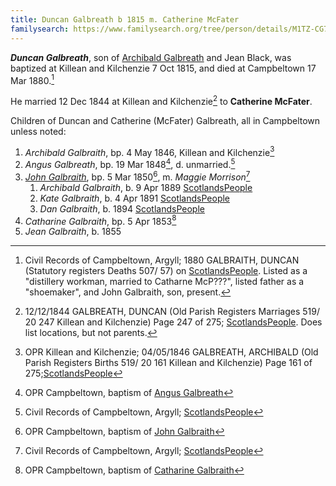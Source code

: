 ```yaml
---
title: Duncan Galbreath b 1815 m. Catherine McFater
familysearch: https://www.familysearch.org/tree/person/details/M1TZ-CG7
---
```

***Duncan Galbreath***, son of [Archibald Galbreath](/people/galbreath-archibald-1775.md) and Jean Black, was baptized at Killean and Kilchenzie 7 Oct 1815, and died at Campbeltown 17 Mar 1880.[^duncan-death]

He married 12 Dec 1844 at Killean and Kilchenzie[^marriage] to **Catherine McFater**.

Children of Duncan and Catherine (McFater) Galbreath, all in Campbeltown unless noted:

1. *Archibald Galbraith*, bp. 4 May 1846, Killean and Kilchenzie[^archibald-birth]
1. *Angus Galbreath*, bp. 19 Mar 1848[^angus-birth], d. unmarried.[^angus-death]
2. *[John Galbraith](galbraith-john-1850-morrison.md)*, bp. 5 Mar 1850[^john-birth], m. *Maggie Morrison*[^john-death]
    1. *Archibald Galbraith*, b. 9 Apr 1889 [ScotlandsPeople](https://www.scotlandspeople.gov.uk/view-image/nrs_stat_births/42980643) 
    2. *Kate Galbraith*, b. 4 Apr 1891 [ScotlandsPeople](https://www.scotlandspeople.gov.uk/view-image/nrs_stat_births/43281002)
    3. *Dan Galbraith*, b. 1894 [ScotlandsPeople](https://www.scotlandspeople.gov.uk/view-image/nrs_stat_births/43648925) 
3. *Catharine Galbraith*, bp. 5 Apr 1853[^catharine-birth]
4. *Jean Galbraith*, b. 1855


[^duncan-death]: Civil Records of Campbeltown, Argyll; 1880 GALBRAITH, DUNCAN (Statutory registers Deaths 507/ 57) on [ScotlandsPeople](https://www.scotlandspeople.gov.uk/view-image/nrs_stat_deaths/2239855). Listed as a "distillery workman, married to Catharne McP???", listed father as a "shoemaker", and John Galbraith, son, present.

[^marriage]: 12/12/1844 GALBREATH, DUNCAN (Old Parish Registers Marriages 519/ 20 247 Killean and Kilchenzie) Page 247 of 275; [ScotlandsPeople](https://www.scotlandspeople.gov.uk/view-image/nrs_opr_records/9530983?image=247).  Does list locations, but not parents.

[^archibald-birth]: OPR Killean and Kilchenzie; 04/05/1846 GALBREATH, ARCHIBALD (Old Parish Registers Births 519/ 20 161 Killean and Kilchenzie) Page 161 of 275;[ScotlandsPeople](https://www.scotlandspeople.gov.uk/view-image/nrs_opr_records/2357271?image=161)

[^angus-birth]: OPR Campbeltown, baptism of [Angus Galbreath](/sources/opr-campbeltown-births.md#1848-03-19-angus-galbreath)

[^angus-death]:  Civil Records of Campbeltown, Argyll; [ScotlandsPeople](https://www.scotlandspeople.gov.uk/view-image/nrs_stat_deaths/6632755)

[^john-birth]: OPR Campbeltown, baptism of [John Galbraith](/sources/opr-campbeltown-births.md#1850-05-05-john-galbraith)

[^john-death]:  Civil Records of Campbeltown, Argyll; [ScotlandsPeople](https://www.scotlandspeople.gov.uk/view-image/nrs_stat_deaths/5028407)

[^john-marriage]: 1881 GALBRAITH, JOHN (Statutory registers Marriages 507/ 3), [ScotlandsPeople](https://www.scotlandspeople.gov.uk/view-image/nrs_stat_marriages/3386032)

[^catharine-birth]: OPR Campbeltown, baptism of [Catharine Galbraith](/sources/opr-campbeltown-births.md#1853-04-05-catharine-galbraith)
